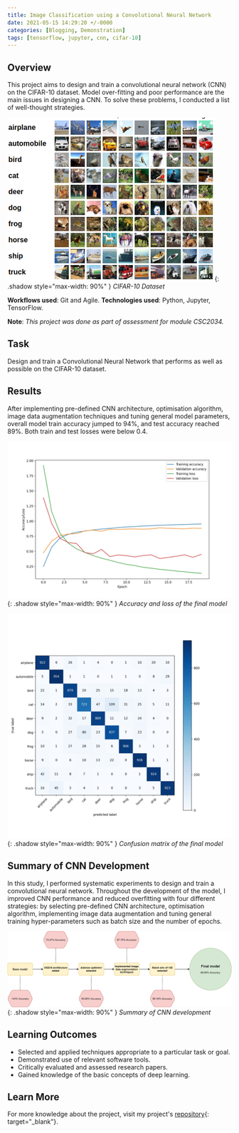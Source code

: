 ```yaml
---
title: Image Classification using a Convolutional Neural Network
date: 2021-05-15 14:29:20 +/-0000
categories: [Blogging, Demonstration]
tags: [tensorflow, jupyter, cnn, cifar-10]
---
```


## Overview
This project aims to design and train a convolutional neural network (CNN) on the CIFAR-10
dataset. Model over-fitting and poor performance are the main issues in designing a CNN.
To solve these problems, I conducted a list of well-thought strategies.

![Window shadow](/assets/img/posts/cnn-cifar-10.png){: .shadow style="max-width: 90%" }
_CIFAR-10 Dataset_

**Workflows used**: Git and Agile.
**Technologies used**: Python, Jupyter, TensorFlow.

**Note**: *This project was done as part of assessment for module CSC2034.*

## Task
Design and train a Convolutional Neural Network that performs as well as possible on the CIFAR-10 dataset.

## Results
After implementing pre-defined CNN architecture, optimisation algorithm, image data augmentation techniques and tuning general model parameters, overall model train accuracy jumped to 94%, and test accuracy reached 89%. Both train and test losses were below 0.4.

![Window shadow](/assets/img/posts/cnn-final-model-accuracy-loss.jpg){: .shadow style="max-width: 90%" }
_Accuracy and loss of the final model_

![Window shadow](/assets/img/posts/cnn-final-model-confusion-matrix.jpg){: .shadow style="max-width: 90%" }
_Confusion matrix of the final model_

## Summary of CNN Development
In this study, I performed systematic experiments to design and train a convolutional neural network.
Throughout the development of the model, I improved CNN performance and reduced overfitting with
four different strategies: by selecting pre-defined CNN architecture, optimisation algorithm,
implementing image data augmentation and tuning general training hyper-parameters such as batch
size and the number of epochs.

![Window shadow](/assets/img/posts/cnn-development-summary.png){: .shadow style="max-width: 90%" }
_Summary of CNN development_

## Learning Outcomes
- Selected and applied techniques appropriate to a particular task or goal.
- Demonstrated use of relevant software tools.
- Critically evaluated and assessed research papers.
- Gained knowledge of the basic concepts of deep learning.

## Learn More
For more knowledge about the project, visit my project's [repository](https://github.com/mantas2000/CIFAR-10-CNN){: target="_blank"}.
